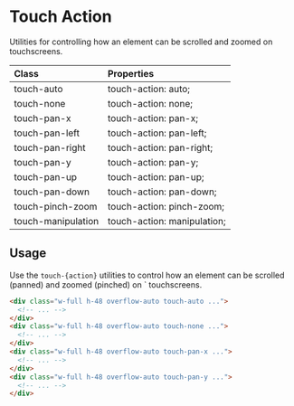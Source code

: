 # Touch Action

Utilities for controlling how an element can be scrolled and zoomed on touchscreens.

| Class             | Properties                  |
| :---------------- | :-------------------------- |
| touch-auto        | touch-action: auto;         |
| touch-none        | touch-action: none;         |
| touch-pan-x       | touch-action: pan-x;        |
| touch-pan-left    | touch-action: pan-left;     |
| touch-pan-right   | touch-action: pan-right;    |
| touch-pan-y       | touch-action: pan-y;        |
| touch-pan-up      | touch-action: pan-up;       |
| touch-pan-down    | touch-action: pan-down;     |
| touch-pinch-zoom  | touch-action: pinch-zoom;   |
| touch-manipulation| touch-action: manipulation; |

## Usage

Use the `touch-{action}` utilities to control how an element can be scrolled (panned) and zoomed (pinched) on `
touchscreens.

```html
<div class="w-full h-48 overflow-auto touch-auto ...">
  <!-- ... -->
</div>
<div class="w-full h-48 overflow-auto touch-none ...">
  <!-- ... -->
</div>
<div class="w-full h-48 overflow-auto touch-pan-x ...">
  <!-- ... -->
</div>
<div class="w-full h-48 overflow-auto touch-pan-y ...">
  <!-- ... -->
</div>
```
